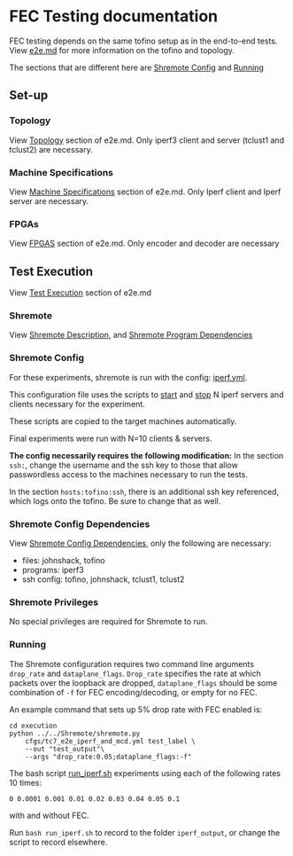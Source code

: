 # FEC Testing documentation

FEC testing depends on the same tofino setup as in the end-to-end tests.
View [e2e.md](../e2e/e2e.md) for more information on the tofino and topology.

The sections that are different here are [Shremote Config](#Shremote-Config) and [Running](#Running)

## Set-up

### Topology
View [Topology](../e2e/e2e.md#Topology) section of e2e.md.
Only iperf3 client and server (tclust1 and tclust2) are necessary.

### Machine Specifications
View [Machine Specifications](../e2e/e2e.md#Machine-Specifications) section of e2e.md.
Only Iperf client and Iperf server are necessary.


### FPGAs
View [FPGAS](../e2e/e2e.md#FPGAs) section of e2e.md.
Only encoder and decoder are necessary

## Test Execution
View [Test Execution](../e2e/e2e.md#Test-Execution) section of e2e.md

### Shremote
View [Shremote Description](../e2e/e2e.md#Shremote-Description), and
[Shremote Program Dependencies](../e2e/e2e.md#Shremote-Program-Dependencies)

### Shremote Config
For these experiments, shremote is run with the config:
[iperf.yml](execution/cfgs/iperf.yml).

This configuration file uses the scripts to [start](execution/start_iperf_servers.sh)
and [stop](execution/stop_iperf_servers.sh) N iperf servers and clients necessary for
the experiment.

These scripts are copied to the target machines automatically.

Final experiments were run with N=10 clients & servers.

**The config necessarily requires the following modification:**
In the section `ssh:`, change the username and the ssh key
to those that allow passwordless access to the machines
necessary to run the tests.

In the section `hosts:tofino:ssh`, there is an additional
ssh key referenced, which logs onto the tofino. Be sure
to change that as well.

### Shremote Config Dependencies
View [Shremote Config Dependencies](../e2e/e2e.md#Shremote-Config-Dependencies),
only the following are necessary:
* files: johnshack, tofino
* programs: iperf3
* ssh config: tofino, johnshack, tclust1, tclust2


### Shremote Privileges
No special privileges are required for Shremote to run.

### Running

The Shremote configuration requires two command line arguments `drop_rate` and `dataplane_flags`. `Drop_rate` specifies the rate at which packets over the loopback are dropped, `dataplane_flags` should be some combination of `-f` for FEC encoding/decoding, or empty for no FEC.

An example command that sets up 5% drop rate with FEC enabled is:

```shell
cd execution
python ../../Shremote/shremote.py
    cfgs/tc7_e2e_iperf_and_mcd.yml test_label \
    --out "test_output"\
    --args "drop_rate:0.05;dataplane_flags:-f"
```

The bash script [run_iperf.sh](execution/run_iperf.sh)
experiments using each of the following rates 10 times:
```
0 0.0001 0.001 0.01 0.02 0.03 0.04 0.05 0.1
```
with and without FEC.

Run `bash run_iperf.sh` to record to the folder `iperf_output`,
or change the script to record elsewhere.

